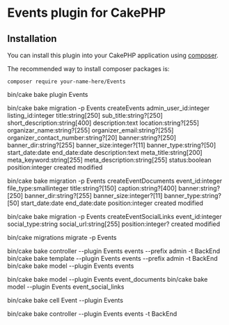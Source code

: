 # Events plugin for CakePHP

## Installation

You can install this plugin into your CakePHP application using [composer](https://getcomposer.org).

The recommended way to install composer packages is:

```
composer require your-name-here/Events
```
bin/cake bake plugin Events

bin/cake bake migration -p Events createEvents admin_user_id:integer listing_id:integer title:string[250] sub_title:string?[250] short_description:string[400] description:text location:string?[255] organizar_name:string?[255] organizer_email:string?[255] organizer_contact_number:string?[20] banner:string?[250] banner_dir:string?[255] banner_size:integer?[11] banner_type:string?[50] start_date:date end_date:date description:text meta_title:string[200] meta_keyword:string[255] meta_description:string[255] status:boolean position:integer created modified

bin/cake bake migration -p Events createEventDocuments event_id:integer file_type:smallinteger title:string?[150] caption:string?[400] banner:string?[250] banner_dir:string?[255] banner_size:integer?[11] banner_type:string?[50] start_date:date end_date:date position:integer created modified

bin/cake bake migration -p Events createEventSocialLinks event_id:integer social_type:string social_url:string[255] position:integer? created modified


bin/cake migrations migrate -p Events

bin/cake bake controller --plugin Events events --prefix admin -t BackEnd
bin/cake bake template --plugin Events events --prefix admin -t BackEnd
bin/cake bake model --plugin Events events

bin/cake bake model --plugin Events event_documents
bin/cake bake model --plugin Events event_social_links

bin/cake bake cell Event --plugin Events

bin/cake bake controller --plugin Events events -t BackEnd